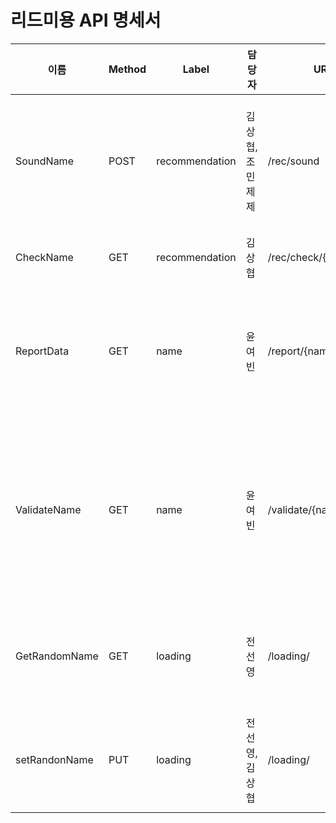 # 리드미용 API 명세서

| 이름 | Method | Label | 담당자 | URL | Request | Response |
| --- | --- | --- | --- | --- | --- | --- |
| SoundName | POST | recommendation | 김상협, 조민제제 | /rec/sound | {<br>”name” : “”, <br>”gender”:””,<br>  ”birth”:””,<br>”attr”: {<br>      “설문조사 컬럼들”:” ”,<br>      …<br>   }<br>} | {<br>”추천이름1”:”atm”,<br>”추천이름2”:”atm”,<br>”추천이름3”:”sound”,<br>”추천이름4”:”sound”,<br>} |
| CheckName | GET | recommendation | 김상협 | /rec/check/{name} |  | {<br>   check:”True or False 반환”<br>} |
| ReportData | GET | name | 윤여빈 | /report/{name}/{birth} | {<br>     “name” : “”,<br>     “birth” : 0<br>} | {<br>    “female”: {<br>         meaning: “ “,<br>          state: “”<br>}  ,<br>    “male” : , {<br>          meaning: “ “,<br>          state: “”<br>     }<br>} |
| ValidateName | GET | name | 윤여빈 | /validate/{name}/{birth} | {<br>     “name” : “”,<br>     “birth” : 0<br>} | 성공 시<br>{<br>    “female”: {<br>         meaning: “ “,<br>          state: “”<br>}  ,<br>    “male” : , {<br>          meaning: “ “,<br>          state: “”<br>     }<br>}<br> 실패 시<br>”해당 이름의 데이터가 없습니다.” |<br>| NameYear | GET | name | 윤여빈 | /year/{name} | {<br>     ‘name’ : ‘’<br>}<br> | {<br>     ‘female’ : [],<br>      ‘male’: []<br>} |
| GetRandomName | GET | loading | 전선영 | /loading/ |  | {<br>    "name": "Abbie", <br>    "gender": "F",<br>    "attribute_name": ["Simple", "Complex"],<br>    "attribute_percentage": [72, 28]<br>} |
| setRandonName | PUT | loading | 전선영, 김상협 | /loading/ | {<br>    "name": "Abbie", <br>    "gender": "F",<br>    "attribute": "Simple"<br>} |  |
